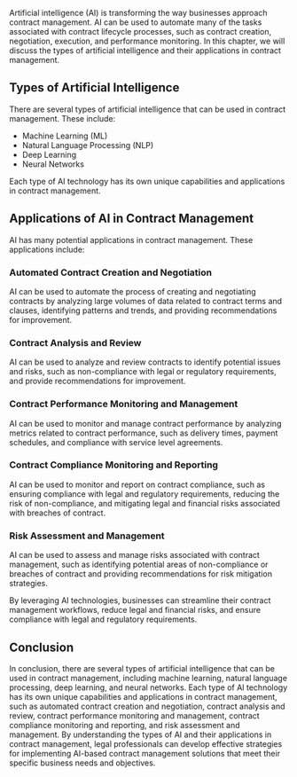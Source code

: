 
Artificial intelligence (AI) is transforming the way businesses approach contract management. AI can be used to automate many of the tasks associated with contract lifecycle processes, such as contract creation, negotiation, execution, and performance monitoring. In this chapter, we will discuss the types of artificial intelligence and their applications in contract management.

Types of Artificial Intelligence
--------------------------------

There are several types of artificial intelligence that can be used in contract management. These include:

* Machine Learning (ML)
* Natural Language Processing (NLP)
* Deep Learning
* Neural Networks

Each type of AI technology has its own unique capabilities and applications in contract management.

Applications of AI in Contract Management
-----------------------------------------

AI has many potential applications in contract management. These applications include:

### Automated Contract Creation and Negotiation

AI can be used to automate the process of creating and negotiating contracts by analyzing large volumes of data related to contract terms and clauses, identifying patterns and trends, and providing recommendations for improvement.

### Contract Analysis and Review

AI can be used to analyze and review contracts to identify potential issues and risks, such as non-compliance with legal or regulatory requirements, and provide recommendations for improvement.

### Contract Performance Monitoring and Management

AI can be used to monitor and manage contract performance by analyzing metrics related to contract performance, such as delivery times, payment schedules, and compliance with service level agreements.

### Contract Compliance Monitoring and Reporting

AI can be used to monitor and report on contract compliance, such as ensuring compliance with legal and regulatory requirements, reducing the risk of non-compliance, and mitigating legal and financial risks associated with breaches of contract.

### Risk Assessment and Management

AI can be used to assess and manage risks associated with contract management, such as identifying potential areas of non-compliance or breaches of contract and providing recommendations for risk mitigation strategies.

By leveraging AI technologies, businesses can streamline their contract management workflows, reduce legal and financial risks, and ensure compliance with legal and regulatory requirements.

Conclusion
----------

In conclusion, there are several types of artificial intelligence that can be used in contract management, including machine learning, natural language processing, deep learning, and neural networks. Each type of AI technology has its own unique capabilities and applications in contract management, such as automated contract creation and negotiation, contract analysis and review, contract performance monitoring and management, contract compliance monitoring and reporting, and risk assessment and management. By understanding the types of AI and their applications in contract management, legal professionals can develop effective strategies for implementing AI-based contract management solutions that meet their specific business needs and objectives.
